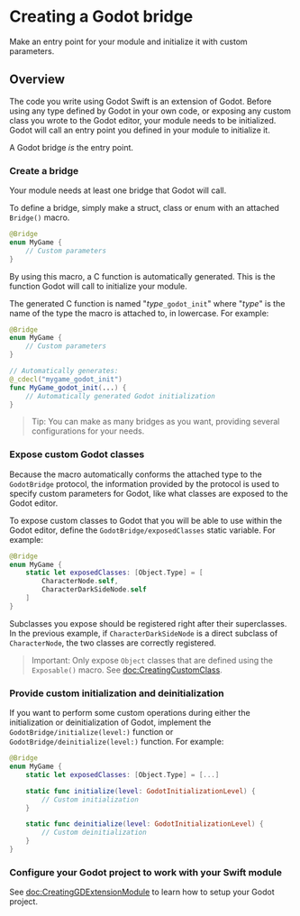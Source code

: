 # Creating a Godot bridge

Make an entry point for your module and initialize it with custom parameters.

## Overview

The code you write using Godot Swift is an extension of Godot. Before using any type defined by Godot in your own code, or exposing any custom class you wrote to the Godot editor, your module needs to be initialized. Godot will call an entry point you defined in your module to initialize it.

A Godot bridge *is* the entry point.

### Create a bridge

Your module needs at least one bridge that Godot will call.

To define a bridge, simply make a struct, class or enum with an attached ``Bridge()`` macro.

```swift
@Bridge
enum MyGame {
    // Custom parameters
}
```

By using this macro, a C function is automatically generated. This is the function Godot will call to initialize your module.

The generated C function is named "*type*`_godot_init`" where "*type*" is the name of the type the macro is attached to, in lowercase. For example:

```swift
@Bridge
enum MyGame {
    // Custom parameters
}

// Automatically generates:
@_cdecl("mygame_godot_init")
func MyGame_godot_init(...) {
    // Automatically generated Godot initialization
}
```

> Tip: You can make as many bridges as you want, providing several configurations for your needs.

### Expose custom Godot classes

Because the macro automatically conforms the attached type to the ``GodotBridge`` protocol, the information provided by the protocol is used to specify custom parameters for Godot, like what classes are exposed to the Godot editor.

To expose custom classes to Godot that you will be able to use within the Godot editor, define the ``GodotBridge/exposedClasses`` static variable. For example:

```swift
@Bridge
enum MyGame {
    static let exposedClasses: [Object.Type] = [
        CharacterNode.self,
        CharacterDarkSideNode.self
    ]
}
```

Subclasses you expose should be registered right after their superclasses. In the previous example, if `CharacterDarkSideNode` is a direct subclass of `CharacterNode`, the two classes are correctly registered.

> Important: Only expose ``Object`` classes that are defined using the ``Exposable()`` macro. See <doc:CreatingCustomClass>.

### Provide custom initialization and deinitialization

If you want to perform some custom operations during either the initialization or deinitialization of Godot, implement the ``GodotBridge/initialize(level:)`` function or ``GodotBridge/deinitialize(level:)`` function. For example:

```swift
@Bridge
enum MyGame {
    static let exposedClasses: [Object.Type] = [...]

    static func initialize(level: GodotInitializationLevel) {
        // Custom initialization
    }

    static func deinitialize(level: GodotInitializationLevel) {
        // Custom deinitialization
    }
}
```

### Configure your Godot project to work with your Swift module

See <doc:CreatingGDExtensionModule> to learn how to setup your Godot project.
